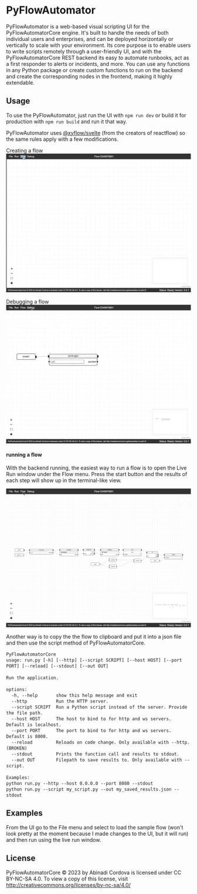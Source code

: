 # PyFlowAutomator

PyFlowAutomator is a web-based visual scripting UI for the PyFlowAutomatorCore engine. It's built to handle the needs of both individual users and enterprises, and can be deployed horizontally or vertically to scale with your environment. Its core purpose is to enable users to write scripts remotely through a user-friendly UI, and with the PyFlowAutomatorCore REST backend its easy to automate runbooks, act as a first responder to alerts or incidents, and more. You can use any functions in any Python package or create custom functions to run on the backend and create the corresponding nodes in the frontend, making it highly extendable.

## Usage

To use the PyFlowAutomator, just run the UI with `npm run dev` or build it for production with `npm run build` and run it that way.

PyFlowAutomator uses [@xyflow/svelte](https://svelteflow.dev/) (from the creators of reactflow) so the same rules apply with a few modifications.

Creating a flow
![creating gif](static/Create.gif)

Debugging a flow
![debugging gif](static/Debug.gif)

#### running a flow

With the backend running, the easiest way to run a flow is to open the Live Run window under the Flow menu. Press the start button and the results of each step will show up in the terminal-like view.

![live running gif](static/LiveRun.gif)

Another way is to copy the the flow to clipboard and put it into a json file and then use the script method of PyFlowAutomatorCore.

```
PyFlowAutomatorCore
usage: run.py [-h] [--http] [--script SCRIPT] [--host HOST] [--port PORT] [--reload] [--stdout] [--out OUT]

Run the application.

options:
  -h, --help       show this help message and exit
  --http           Run the HTTP server.
  --script SCRIPT  Run a Python script instead of the server. Provide the file path.
  --host HOST      The host to bind to for http and ws servers. Default is localhost.
  --port PORT      The port to bind to for http and ws servers. Default is 8000.
  --reload         Reloads on code change. Only available with --http. (BROKEN)
  --stdout         Prints the function call and results to stdout.
  --out OUT        Filepath to save results to. Only available with --script.

Examples: 
python run.py --http --host 0.0.0.0 --port 8080 --stdout
python run.py --script my_script.py --out my_saved_results.json --stdout
```

## Examples

From the UI go to the File menu and select to load the sample flow (won't look pretty at the moment because I made changes to the UI, but it will run) and then run using the live run window.

## License

PyFlowAutomatorCore © 2023 by Abinadi Cordova is licensed under CC BY-NC-SA 4.0. To view a copy of this license, visit http://creativecommons.org/licenses/by-nc-sa/4.0/